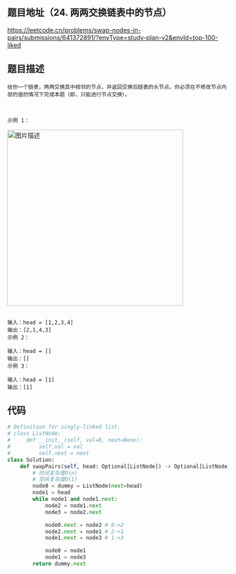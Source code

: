 ## 题目地址（24. 两两交换链表中的节点）

https://leetcode.cn/problems/swap-nodes-in-pairs/submissions/641372891/?envType=study-plan-v2&envId=top-100-liked

## 题目描述

```
给你一个链表，两两交换其中相邻的节点，并返回交换后链表的头节点。你必须在不修改节点内部的值的情况下完成本题（即，只能进行节点交换）。

 

示例 1：
```

<p>
  <img src="https://assets.leetcode.com/uploads/2020/10/03/swap_ex1.jpg" alt="图片描述" width="400">
</p>

```

输入：head = [1,2,3,4]
输出：[2,1,4,3]
示例 2：

输入：head = []
输出：[]
示例 3：

输入：head = [1]
输出：[1]
```


## 代码

```python
# Definition for singly-linked list.
# class ListNode:
#     def __init__(self, val=0, next=None):
#         self.val = val
#         self.next = next
class Solution:
    def swapPairs(self, head: Optional[ListNode]) -> Optional[ListNode]:
        # 时间复杂度O(n)
        # 空间复杂度O(1)
        node0 = dummy = ListNode(next=head)
        node1 = head
        while node1 and node1.next:
            node2 = node1.next
            node3 = node2.next

            node0.next = node2 # 0->2
            node2.next = node1 # 2->1
            node1.next = node3 # 1->3

            node0 = node1
            node1 = node3
        return dummy.next
```
